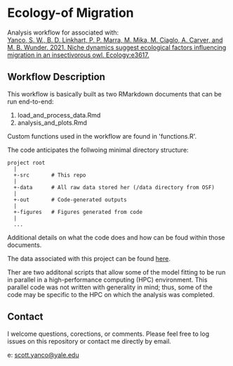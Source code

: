 # Ecology-of Migration
Analysis workflow for associated with:  
[Yanco, S. W., B. D. Linkhart, P. P. Marra, M. Mika, M. Ciaglo, A. Carver, and M. B. Wunder. 2021. Niche dynamics suggest ecological factors influencing migration in an insectivorous owl. Ecology:e3617.](https://esajournals.onlinelibrary.wiley.com/doi/abs/10.1002/ecy.3617?af=R)

## Workflow Description

This workflow is basically built as two RMarkdown documents that can be run end-to-end:  
1. load_and_process_data.Rmd  
2. analysis_and_plots.Rmd

Custom functions used in the workflow are found in 'functions.R'.

The code anticipates the follwoing minimal directory structure:
```
project root
  |
  +-src       # This repo
  |
  +-data      # All raw data stored her (/data directory from OSF)
  |
  +-out       # Code-generated outputs
  |
  +-figures   # Figures generated from code
  |
  ...
```

Additional details on what the code does and how can be foud within those documents.

The data associated with this project can be found [here](https://osf.io/3n2bg/).

Ther are two additonal scripts that allow some of the model fitting to be run in parallel in a high-performance computing (HPC) environment. This parallel code was not written with generality in mind; thus, some of the code may be specific to the HPC on which the analysis was completed.

## Contact
I welcome questions, corections, or comments.  Please feel free to log issues on this repository or contact me directly by email.

e: [scott.yanco@yale.edu](mailto:scott.yanco@yale.edu?subject=[GitHub]%20ecology%20of%20migration)
